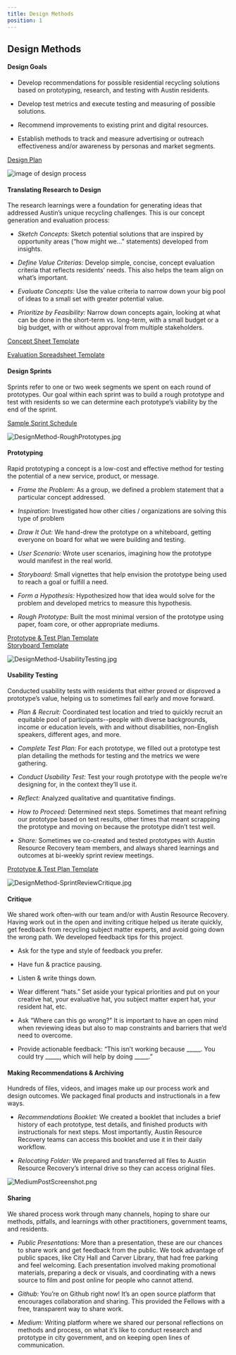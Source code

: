 ```yaml
---
title: Design Methods
position: 1
---
```


## Design Methods

#### Design Goals

* Develop recommendations for possible residential recycling solutions based on prototyping, research, and testing with Austin residents.

* Develop test metrics and execute testing and measuring of possible solutions.

* Recommend improvements to existing print and digital resources.

* Establish methods to track and measure advertising or outreach effectiveness and/or awareness by personas and market segments.

[Design Plan](https://docs.google.com/document/d/1rqR_tuWFXR3g2NHKQ2_4oQ3OKb_h3xm88ZOom_QVEiY/edit?usp=sharing)

![image of design process](/uploads/DesignMethod-ConceptEvaluation.jpg)

#### Translating Research to Design

The research learnings were a foundation for generating ideas that addressed Austin’s unique recycling challenges. This is our concept generation and evaluation process:

* *Sketch Concepts:* Sketch potential solutions that are inspired by opportunity areas (“how might we…” statements) developed from insights.

* *Define Value Criterias:* Develop simple, concise, concept evaluation criteria that reflects residents’ needs. This also helps the team align on what’s important.

* *Evaluate Concepts:* Use the value criteria to narrow down your big pool of ideas to a small set with greater potential value.

* *Prioritize by Feasibility:* Narrow down concepts again, looking at what can be done in the short-term vs. long-term, with a small budget or a big budget, with or without approval from multiple stakeholders.

[Concept Sheet Template](https://docs.google.com/document/d/1l73qK3jtAm5I-5xdqeLI_Y_besYYhwRtEqm-u6Hzx7c/edit?usp=sharing)

[Evaluation Spreadsheet Template](https://docs.google.com/spreadsheets/d/1KdyuqadqUcwr7Yz12LK9EVQz_kvYhz9CBF2IYoZizaU/edit?usp=sharing)

#### Design Sprints

Sprints refer to one or two week segments we spent on each round of prototypes. Our goal within each sprint was to build a rough prototype and test with residents so we can determine each prototype’s viability by the end of the sprint.

[Sample Sprint Schedule](https://docs.google.com/spreadsheets/d/1uCVVK9bhXImivm__Rb0O5O9wMBH5UNrPrCKWjXQGF-c/edit?usp=sharing)

![DesignMethod-RoughPrototypes.jpg](/uploads/DesignMethod-RoughPrototypes.jpg)

#### Prototyping

Rapid prototyping a concept is a low-cost and effective method for testing the potential of a new service, product, or message.

* *Frame the Problem:* As a group, we defined a problem statement that a particular concept addressed.

* *Inspiration*: Investigated how other cities / organizations are solving this type of problem

* *Draw It Out:* We hand-drew the prototype on a whiteboard, getting everyone on board for what we were building and testing.

* *User Scenario:* Wrote user scenarios, imagining how the prototype would manifest in the real world.

* *Storyboard:* Small vignettes that help envision the prototype being used to reach a goal or fulfill a need.

* *Form a Hypothesis:* Hypothesized how that idea would solve for the problem and developed metrics to measure this hypothesis.

* *Rough Prototype:* Built the most minimal version of the prototype using paper, foam core, or other appropriate mediums.

[Prototype & Test Plan Template](https://docs.google.com/document/d/1bqS9Dc8mK8JcDAfPdFtNj0YXUoFX2xojlMPAp1GaslM/edit?usp=sharing)\
[Storyboard Template](https://docs.google.com/presentation/d/1UACE7gEnpR_rdWTbAc6_DubjkrQ85cPnzG6OQ-5XOyA/edit?usp=sharing)

![DesignMethod-UsabilityTesting.jpg](/uploads/DesignMethod-UsabilityTesting.jpg)

#### Usability Testing

Conducted usability tests with residents that either proved or disproved a prototype’s value, helping us to sometimes fail early and move forward.

* *Plan & Recruit:* Coordinated test location and tried to quickly recruit an equitable pool of participants--people with diverse backgrounds, income or education levels, with and without disabilities, non-English speakers, different ages, and more.

* *Complete Test Plan:* For each prototype, we filled out a prototype test plan detailing the methods for testing and the metrics we were gathering.

* *Conduct Usability Test:* Test your rough prototype with the people we’re designing for, in the context they’ll use it.

* *Reflect:* Analyzed qualitative and quantitative findings.

* *How to Proceed:* Determined next steps. Sometimes that meant refining our prototype based on test results, other times that meant scrapping the prototype and moving on because the prototype didn’t test well.

* *Share:* Sometimes we co-created and tested prototypes with Austin Resource Recovery team members, and always shared learnings and outcomes at bi-weekly sprint review meetings.

[Prototype & Test Plan Template](https://docs.google.com/document/d/1bqS9Dc8mK8JcDAfPdFtNj0YXUoFX2xojlMPAp1GaslM/edit?usp=sharing)

![DesignMethod-SprintReviewCritique.jpg](/uploads/DesignMethod-SprintReviewCritique.jpg)

#### Critique

We shared work often–with our team and/or with Austin Resource Recovery. Having work out in the open and inviting critique helped us iterate quickly, get feedback from recycling subject matter experts, and avoid going down the wrong path. We developed feedback tips for this project.

* Ask for the type and style of feedback you prefer.

* Have fun & practice pausing.

* Listen & write things down.

* Wear different “hats.” Set aside your typical priorities and put on your creative hat, your evaluative hat, you subject matter expert hat, your resident hat, etc.

* Ask “Where can this go wrong?” It is important to have an open mind when reviewing ideas but also to map constraints and barriers that we’d need to overcome.

* Provide actionable feedback: “This isn’t working because _____. You could try _____, which will help by doing _____.”

#### Making Recommendations & Archiving

Hundreds of files, videos, and images make up our process work and design outcomes. We packaged final products and instructionals in a few ways.

* *Recommendations Booklet:* We  created a booklet that includes a brief history of each prototype, test details, and finished products with instructionals for next steps. Most importantly, Austin Resource Recovery teams can access this booklet and use it in their daily workflow.

* *Relocating Folder:* We prepared and transferred all files to Austin Resource Recovery’s internal drive so they can access original files.

![MediumPostScreenshot.png](/uploads/MediumPostScreenshot.png)

#### Sharing

We shared process work through many channels, hoping to share our methods, pitfalls, and learnings with other practitioners, government teams, and residents.

* *Public Presentations:* More than a presentation, these are our chances to share work and get feedback from the public. We took advantage of public spaces, like City Hall and Carver Library, that had free parking and feel welcoming. Each presentation involved making promotional materials, preparing a deck or visuals, and coordinating with a news source to film and post online for people who cannot attend.

* *Github:* You’re on Github right now! It’s an open source platform that encourages collaboration and sharing. This provided the Fellows with a free, transparent way to share work.

* *Medium:* Writing platform where we shared our personal reflections on methods and process, on what it’s like to conduct research and prototype in city government, and on keeping open lines of communication.